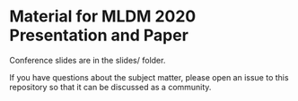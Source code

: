 # Material for MLDM 2020 Presentation and Paper

Conference slides are in the slides/ folder.

If you have questions about the subject matter, please open an issue to this repository so that it can be discussed as a community.
